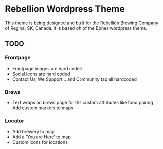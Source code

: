 # Rebellion Wordpress Theme

This theme is being designed and built for the Rebellion Brewing Company of Regina, SK, Canada.  It is based off of the Bones wordpress theme.


## TODO
### Frontpage
- Frontpage images are hard coded
- Social Icons are hard coded
- Contact Us, We Support... and Community tap all hardcoded

### Brews
- Text wraps on brews page for the custom attributes like food pairing Add custom markers to maps

### Locator
- Add brewery to map
- Add a 'You are Here' to map
- Custom icons for locations
